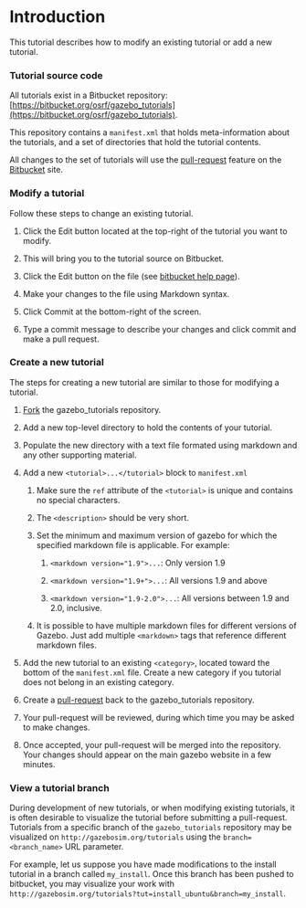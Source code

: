 # Introduction

This tutorial describes how to modify an existing tutorial or add a new tutorial.

### Tutorial source code

All tutorials exist in a Bitbucket repository:
[https://bitbucket.org/osrf/gazebo_tutorials](https://bitbucket.org/osrf/gazebo_tutorials).

This repository contains a `manifest.xml` that holds meta-information about
the tutorials, and a set of directories that hold the tutorial contents.

All changes to the set of tutorials will use the
[pull-request](https://bitbucket.org/osrf/gazebo_tutorials/pull-request/new)
feature on the [Bitbucket](https://bitbucket.org/osrf/gazebo_tutorials) site.

### Modify a tutorial

Follow these steps to change an existing tutorial.

1. Click the Edit button located at the top-right of the tutorial you want to modify.

1. This will bring you to the tutorial source on Bitbucket.

1. Click the Edit button on the file (see [bitbucket help page](https://confluence.atlassian.com/display/BITBUCKET/Edit+online)).

1. Make your changes to the file using Markdown syntax.

1. Click Commit at the bottom-right of the screen.

1. Type a commit message to describe your changes and click commit and make a pull request.

### Create a new tutorial

The steps for creating a new tutorial are similar to those for modifying a tutorial.

1. [Fork](https://bitbucket.org/osrf/gazebo_tutorials/fork) the gazebo_tutorials repository.

1. Add a new top-level directory to hold the contents of your tutorial.

1. Populate the new directory with a text file formated using markdown and any other supporting material.

1. Add a new `<tutorial>...</tutorial>` block to `manifest.xml`

    1. Make sure the `ref` attribute of the `<tutorial>` is unique and contains no special characters.

    1. The `<description>` should be very short.

    1. Set the minimum and maximum version of gazebo for which the specified markdown file is applicable. For example:

        1. `<markdown version="1.9">...`: Only version 1.9

        1. `<markdown version="1.9+">...`: All versions 1.9 and above

        1. `<markdown version="1.9-2.0">...`: All versions between 1.9 and 2.0, inclusive.

    1. It is possible to have multiple markdown files for different versions of Gazebo. Just add multiple `<markdown>` tags that reference different markdown files.
     
1. Add the new tutorial to an existing `<category>`, located toward the bottom of the `manifest.xml` file. Create a new category if you tutorial does not belong in an existing category. 

1. Create a [pull-request](https://bitbucket.org/osrf/gazebo_tutorials/pull-request/new) back to the gazebo_tutorials repository.

1. Your pull-request will be reviewed, during which time you may be asked to make changes.

1. Once accepted, your pull-request will be merged into the repository. Your changes should appear on the main gazebo website in a few minutes.

### View a tutorial branch

During development of new tutorials, or when modifying existing tutorials,
it is often desirable to visualize the tutorial before submitting
a pull-request. Tutorials from a specific branch of the
`gazebo_tutorials` repository may be visualized on
`http://gazebosim.org/tutorials` using the `branch=<branch_name>`
URL parameter. 

For example, let us suppose you have made modifications to the install
tutorial in a branch called `my_install`. Once this branch has been pushed
to bitbucket, you may visualize your work with
`http://gazebosim.org/tutorials?tut=install_ubuntu&branch=my_install`.

